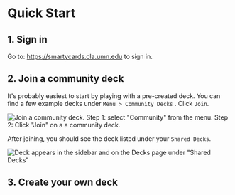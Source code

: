 # Quick Start

## 1. Sign in

Go to: <https://smartycards.cla.umn.edu> to sign in.

## 2. Join a community deck

It's probably easiest to start by playing with a pre-created deck. You can find a few example decks under `Menu > Community Decks` . Click `Join`.

![Join a community deck. Step 1: select "Community" from the menu. Step 2: Click "Join" on a a community deck.](/img/join-community-decks.png)

After joining, you should see the deck listed under your `Shared Decks`.

![Deck appears in the sidebar and on the Decks page under "Shared Decks"](/img/shared-decks.png)

## 3. Create your own deck
